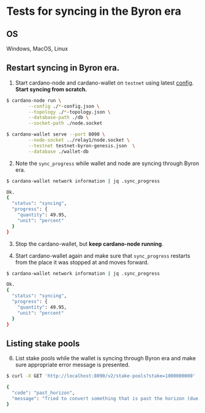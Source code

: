 # Tests for syncing in the Byron era

## OS

Windows, MacOS, Linux

## Restart syncing in Byron era.

1. Start cardano-node and cardano-wallet on `testnet` using latest [config](https://hydra.iohk.io/build/4547830/download/1/index.html). **Start syncing from scratch.**

```bash
$ cardano-node run \
		--config ./*-config.json \
		--topology ./*-topology.json \
		--database-path ./db \
		--socket-path ./node.socket

$ cardano-wallet serve --port 8090 \
		--node-socket ../relay1/node.socket \
		--testnet testnet-byron-genesis.json  \
		--database ./wallet-db
```

2. Note the `sync_progress` while wallet and node are syncing through Byron era.

```bash
$ cardano-wallet network information | jq .sync_progress

Ok.
{
  "status": "syncing",
  "progress": {
    "quantity": 49.95,
    "unit": "percent"
  }
}
```

3. Stop the cardano-wallet, but **keep cardano-node running**.


4. Start cardano-wallet again and make sure that `sync_progress` restarts from the place it was stopped at and moves forward.

```bash
$ cardano-wallet network information | jq .sync_progress

Ok.
{
  "status": "syncing",
  "progress": {
    "quantity": 49.95,
    "unit": "percent"
  }
}
```

## Listing stake pools


6. List stake pools while the wallet is syncing through Byron era and make sure appropriate error message is presented.

```bash
$ curl -X GET 'http://localhost:8090/v2/stake-pools?stake=1000000000'

{
  "code": "past_horizon",
  "message": "Tried to convert something that is past the horizon (due to uncertainty about the next hard fork). Wait for the node to finish syncing to the hard fork. Depending on the blockchain, this process can take an unknown amount of time."
}
```
